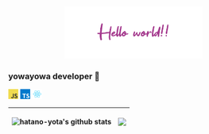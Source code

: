 <p align="center"><img width="55%" alt="Hello, I'm Hatano" src="./assets/readme-header.png" /></p>

### yowayowa developer 👋

<code><img height="20" alt="javascript" src="https://raw.githubusercontent.com/github/explore/80688e429a7d4ef2fca1e82350fe8e3517d3494d/topics/javascript/javascript.png"></code>
<code><img height="20" alt="typescript" src="https://raw.githubusercontent.com/github/explore/80688e429a7d4ef2fca1e82350fe8e3517d3494d/topics/typescript/typescript.png"></code>
<code><img height="20" alt="react" src="https://raw.githubusercontent.com/github/explore/80688e429a7d4ef2fca1e82350fe8e3517d3494d/topics/react/react.png"></code>   

| <p><img align="center" src="https://github-readme-stats.vercel.app/api?username=hatano-yota&show_icons=true&theme=buefy&bg_color=00000000&hide_border=true" alt="hatano-yota's github stats" /></p> | <p><img align="center" src="https://github-readme-stats.vercel.app/api/top-langs/?username=hatano-yota&layout=compact&theme=buefy&bg_color=00000000&hide_border=true" /></p>|
| ------------- | ------------- |
